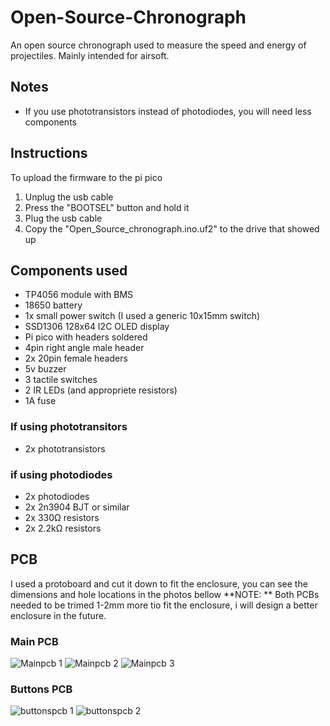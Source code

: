 # Open-Source-Chronograph
 An open source chronograph used to measure the speed and energy of projectiles. Mainly intended for airsoft.

## Notes
* If you use phototransistors instead of photodiodes, you will need less components

## Instructions
To upload the firmware to the pi pico
1. Unplug the usb cable
2. Press the "BOOTSEL" button and hold it
3. Plug the usb cable
4. Copy the "Open_Source_chronograph.ino.uf2" to the drive that showed up

## Components used
* TP4056 module with BMS
* 18650 battery
* 1x small power switch  (I used a generic 10x15mm switch)
* SSD1306 128x64 I2C OLED display
* Pi pico with headers soldered
* 4pin right angle male header
* 2x 20pin female headers
* 5v buzzer
* 3 tactile switches
* 2 IR LEDs (and appropriete resistors)
* 1A fuse

### If using phototransitors
* 2x phototransistors

### if using photodiodes
* 2x photodiodes
* 2x 2n3904 BJT or similar
* 2x 330Ω resistors
* 2x 2.2kΩ resistors

## PCB
I used a protoboard and cut it down to fit the enclosure, you can see the dimensions and hole locations in the photos bellow
**NOTE: ** Both PCBs needed to be trimed 1-2mm more tio fit the enclosure, i will design a better enclosure in the future.

### Main PCB
![Mainpcb 1](https://github.com/GhostGR/Open-Source-Chronograph/blob/bf926e40d05efec4db9b234e9c52c35f1d220e2f/Photos/1.jpg)
![Mainpcb 2](https://github.com/GhostGR/Open-Source-Chronograph/blob/bf926e40d05efec4db9b234e9c52c35f1d220e2f/Photos/2.jpg)
![Mainpcb 3](https://github.com/GhostGR/Open-Source-Chronograph/blob/bf926e40d05efec4db9b234e9c52c35f1d220e2f/Photos/3.jpg)

### Buttons PCB
![buttonspcb 1](https://github.com/GhostGR/Open-Source-Chronograph/blob/bf926e40d05efec4db9b234e9c52c35f1d220e2f/Photos/4.jpg)
![buttonspcb 2](https://github.com/GhostGR/Open-Source-Chronograph/blob/bf926e40d05efec4db9b234e9c52c35f1d220e2f/Photos/5.jpg)
